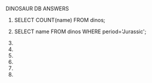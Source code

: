DINOSAUR DB ANSWERS

1. SELECT COUNT(name) FROM dinos;

2. SELECT name FROM dinos WHERE period='Jurassic';

3.

4.

5.

6.

7.

8.
